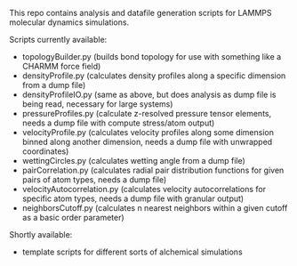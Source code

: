 This repo contains analysis and datafile generation scripts for LAMMPS molecular dynamics simulations.

Scripts currently available:
- topologyBuilder.py (builds bond topology for use with something like a CHARMM force field)
- densityProfile.py (calculates density profiles along a specific dimension from a dump file)
- densityProfileIO.py (same as above, but does analysis as dump file is being read, necessary for large systems)
- pressureProfiles.py (calculate z-resolved pressure tensor elements, needs a dump file with compute stress/atom output)
- velocityProfile.py (calculates velocity profiles along some dimension binned along another dimension, needs a dump file with unwrapped coordinates)
- wettingCircles.py (calculates wetting angle from a dump file)
- pairCorrelation.py (calculates radial pair distribution functions for given pairs of atom types, needs a dump file)
- velocityAutocorrelation.py (calculates velocity autocorrelations for specific atom types, needs a dump file with granular output)
- neighborsCutoff.py (calculates n nearest neighbors within a given cutoff as a basic order parameter)

Shortly available:
- template scripts for different sorts of alchemical simulations
 
